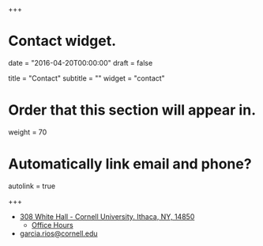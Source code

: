 +++
# Contact widget.

date = "2016-04-20T00:00:00"
draft = false

title = "Contact"
subtitle = ""
widget = "contact"

# Order that this section will appear in.
weight = 70

# Automatically link email and phone?
autolink = true

+++

- <i class="fa fa-university fa-lg"></i> [308 White Hall - Cornell University. Ithaca, NY, 14850](https://www.cornell.edu/about/maps/?loc=White%20Hall) 
    + [Office Hours](office_hours/)
- <i class="fa fa-envelope fa-lg"></i> [garcia.rios@cornell.edu](garcia.rios@cornell.edu)
 